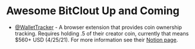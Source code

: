 # Awesome BitClout Up and Coming

- [@WalletTracker](https://bitclout.com/u/wallettracker) - A browser extension that provides coin ownership tracking. Requires holding .5 of their creator coin, currently that means $560+ USD (4/25/21). For more information see their [Notion page](https://www.notion.so/Install-WalletTracker-before-the-public-release-f585095ec8d64b69816e046b0f0711a3).
